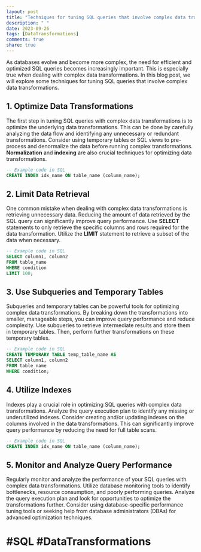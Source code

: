 ```yaml
---
layout: post
title: "Techniques for tuning SQL queries that involve complex data transformations"
description: " "
date: 2023-09-26
tags: [DataTransformations]
comments: true
share: true
---
```


As databases evolve and become more complex, the need for efficient and optimized SQL queries becomes increasingly important. This is especially true when dealing with complex data transformations. In this blog post, we will explore some techniques for tuning SQL queries that involve complex data transformations.

## 1. Optimize Data Transformations

The first step in tuning SQL queries with complex data transformations is to optimize the underlying data transformations. This can be done by carefully analyzing the data flow and identifying any unnecessary or redundant transformations. Consider using temporary tables or SQL views to pre-process and denormalize the data before running complex transformations. **Normalization** and **indexing** are also crucial techniques for optimizing data transformations.

```sql
-- Example code in SQL
CREATE INDEX idx_name ON table_name (column_name);
```

## 2. Limit Data Retrieval

One common mistake when dealing with complex data transformations is retrieving unnecessary data. Reducing the amount of data retrieved by the SQL query can significantly improve query performance. Use **SELECT** statements to only retrieve the specific columns and rows required for the data transformation. Utilize the **LIMIT** statement to retrieve a subset of the data when necessary.

```sql
-- Example code in SQL
SELECT column1, column2
FROM table_name
WHERE condition
LIMIT 100;
```

## 3. Use Subqueries and Temporary Tables

Subqueries and temporary tables can be powerful tools for optimizing complex data transformations. By breaking down the transformations into smaller, manageable steps, you can improve query performance and reduce complexity. Use subqueries to retrieve intermediate results and store them in temporary tables. Then, perform further transformations on these temporary tables.

```sql
-- Example code in SQL
CREATE TEMPORARY TABLE temp_table_name AS
SELECT column1, column2
FROM table_name
WHERE condition;
```

## 4. Utilize Indexes

Indexes play a crucial role in optimizing SQL queries with complex data transformations. Analyze the query execution plan to identify any missing or underutilized indexes. Consider creating and/or updating indexes on the columns involved in the data transformations. This can significantly improve query performance by reducing the need for full table scans.

```sql
-- Example code in SQL
CREATE INDEX idx_name ON table_name (column_name);
```

## 5. Monitor and Analyze Query Performance

Regularly monitor and analyze the performance of your SQL queries with complex data transformations. Utilize database monitoring tools to identify bottlenecks, resource consumption, and poorly performing queries. Analyze the query execution plan and look for opportunities to optimize the transformations further. Consider using database-specific performance tuning tools or seeking help from database administrators (DBAs) for advanced optimization techniques.

# #SQL #DataTransformations